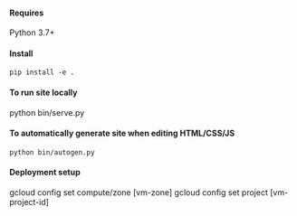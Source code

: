 #### Requires

Python 3.7+

#### Install

`pip install -e .`

#### To run site locally

python bin/serve.py


#### To automatically generate site when editing HTML/CSS/JS

`python bin/autogen.py`


#### Deployment setup

gcloud config set compute/zone [vm-zone]
gcloud config set project [vm-project-id]